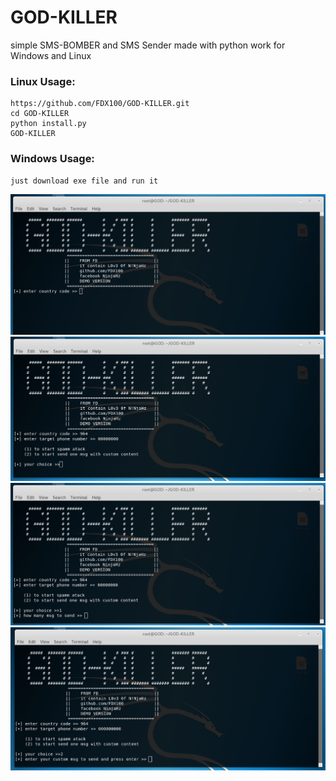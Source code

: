 # GOD-KILLER
simple SMS-BOMBER and SMS Sender made with python work for Windows and Linux

### Linux Usage:
```
https://github.com/FDX100/GOD-KILLER.git
cd GOD-KILLER
python install.py
GOD-KILLER
```
### Windows Usage:
```
just download exe file and run it 
```
![sh](img/Screenshot__1.png)
![sh](img/Screenshot__2.png)
![sh](img/Screenshot__3.png)
![sh](img/Screenshot__4.png)




